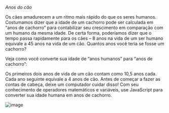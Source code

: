 *Anos do cão*

Os cães amadurecem a um ritmo mais rápido do que os seres humanos. Costumamos dizer que a idade de um cachorro pode ser calculada em “anos de cachorro” para contabilizar seu crescimento em comparação com um humano da mesma idade. De certa forma, poderíamos dizer que o tempo passa rapidamente para os cães – 8 anos na vida de um ser humano equivale a 45 anos na vida de um cão. Quantos anos você teria se fosse um cachorro?

Veja como você converte sua idade de “anos humanos” para “anos de cachorro”:

Os primeiros dois anos de vida de um cão contam como 10,5 anos cada.
Cada ano seguinte equivale a 4 anos de cão.
Antes de começar a fazer as contas de cabeça, deixe um computador cuidar disso! Com seu conhecimento de operadores matemáticos e variáveis, use JavaScript para converter sua idade humana em anos de cachorro.

![image](https://user-images.githubusercontent.com/80916152/189392615-fa9d8c00-5255-490f-8036-0374486962a5.png)
